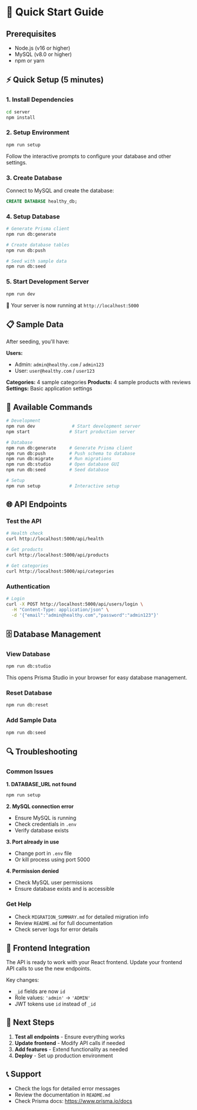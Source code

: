 # 🚀 Quick Start Guide

## Prerequisites
- Node.js (v16 or higher)
- MySQL (v8.0 or higher)
- npm or yarn

## ⚡ Quick Setup (5 minutes)

### 1. Install Dependencies
```bash
cd server
npm install
```

### 2. Setup Environment
```bash
npm run setup
```
Follow the interactive prompts to configure your database and other settings.

### 3. Create Database
Connect to MySQL and create the database:
```sql
CREATE DATABASE healthy_db;
```

### 4. Setup Database
```bash
# Generate Prisma client
npm run db:generate

# Create database tables
npm run db:push

# Seed with sample data
npm run db:seed
```

### 5. Start Development Server
```bash
npm run dev
```

🎉 Your server is now running at `http://localhost:5000`

## 📋 Sample Data

After seeding, you'll have:

**Users:**
- Admin: `admin@healthy.com` / `admin123`
- User: `user@healthy.com` / `user123`

**Categories:** 4 sample categories
**Products:** 4 sample products with reviews
**Settings:** Basic application settings

## 🔧 Available Commands

```bash
# Development
npm run dev              # Start development server
npm start               # Start production server

# Database
npm run db:generate     # Generate Prisma client
npm run db:push         # Push schema to database
npm run db:migrate      # Run migrations
npm run db:studio       # Open database GUI
npm run db:seed         # Seed database

# Setup
npm run setup           # Interactive setup
```

## 🌐 API Endpoints

### Test the API
```bash
# Health check
curl http://localhost:5000/api/health

# Get products
curl http://localhost:5000/api/products

# Get categories
curl http://localhost:5000/api/categories
```

### Authentication
```bash
# Login
curl -X POST http://localhost:5000/api/users/login \
  -H "Content-Type: application/json" \
  -d '{"email":"admin@healthy.com","password":"admin123"}'
```

## 🗄️ Database Management

### View Database
```bash
npm run db:studio
```
This opens Prisma Studio in your browser for easy database management.

### Reset Database
```bash
npm run db:reset
```

### Add Sample Data
```bash
npm run db:seed
```

## 🔍 Troubleshooting

### Common Issues

**1. DATABASE_URL not found**
```bash
npm run setup
```

**2. MySQL connection error**
- Ensure MySQL is running
- Check credentials in `.env`
- Verify database exists

**3. Port already in use**
- Change port in `.env` file
- Or kill process using port 5000

**4. Permission denied**
- Check MySQL user permissions
- Ensure database exists and is accessible

### Get Help
- Check `MIGRATION_SUMMARY.md` for detailed migration info
- Review `README.md` for full documentation
- Check server logs for error details

## 📱 Frontend Integration

The API is ready to work with your React frontend. Update your frontend API calls to use the new endpoints.

Key changes:
- `_id` fields are now `id`
- Role values: `'admin'` → `'ADMIN'`
- JWT tokens use `id` instead of `_id`

## 🎯 Next Steps

1. **Test all endpoints** - Ensure everything works
2. **Update frontend** - Modify API calls if needed
3. **Add features** - Extend functionality as needed
4. **Deploy** - Set up production environment

## 📞 Support

- Check the logs for detailed error messages
- Review the documentation in `README.md`
- Check Prisma docs: https://www.prisma.io/docs 